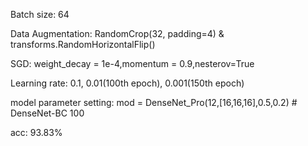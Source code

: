 Batch size: 64

Data Augmentation: RandomCrop(32, padding=4) & transforms.RandomHorizontalFlip()

SGD: weight_decay = 1e-4,momentum = 0.9,nesterov=True

Learning rate: 0.1, 0.01(100th epoch), 0.001(150th epoch)

model parameter setting: mod = DenseNet_Pro(12,[16,16,16],0.5,0.2) # DenseNet-BC 100

acc: 93.83%
